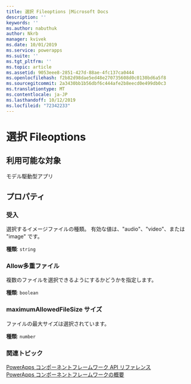 ```yaml
---
title: 選択 Fileoptions |Microsoft Docs
description: ''
keywords: ''
ms.author: nabuthuk
author: Nkrb
manager: kvivek
ms.date: 10/01/2019
ms.service: powerapps
ms.suite: ''
ms.tgt_pltfrm: ''
ms.topic: article
ms.assetid: 9053eee8-2851-427d-88ae-4fc137ca0444
ms.openlocfilehash: f2b82d98dae5ed48e270735608d0c0130bd6a5f8
ms.sourcegitcommit: 2a3430bb1b56dbf6c444afe2b8eecd0e499db0c3
ms.translationtype: MT
ms.contentlocale: ja-JP
ms.lasthandoff: 10/12/2019
ms.locfileid: "72342233"
---
```

# <a name="pickfileoptions"></a>選択 Fileoptions

## <a name="available-for"></a>利用可能な対象 

モデル駆動型アプリ

## <a name="properties"></a>プロパティ

### <a name="accept"></a>受入

選択するイメージファイルの種類。 有効な値は、"audio"、"video"、または "image" です。

**種類**: `string`

### <a name="allowmultiplefiles"></a>Allow多重ファイル

複数のファイルを選択できるようにするかどうかを指定します。

**種類**: `boolean`

### <a name="maximumallowedfilesize"></a>maximumAllowedFileSize サイズ

ファイルの最大サイズは選択されています。

**種類**: `number`


### <a name="related-topics"></a>関連トピック

[PowerApps コンポーネントフレームワーク API リファレンス](../reference/index.md)<br/>
[PowerApps コンポーネントフレームワークの概要](../overview.md)
